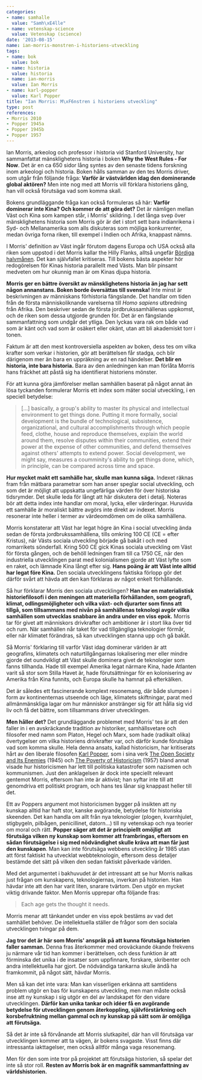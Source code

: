 ```yaml
---
categories:
- name: samhalle
  value: "Samh\xE4lle"
- name: vetenskap-science
  value: Vetenskap (science)
date: '2013-08-15'
name: ian-morris-monstren-i-historiens-utveckling
tags:
- name: bok
  value: bok
- name: historia
  value: historia
- name: ian-morris
  value: Ian Morris
- name: karl-popper
  value: Karl Popper
title: "Ian Morris: M\xF6nstren i historiens utveckling"
type: post
references:
- Morris 2010
- Popper 1945a
- Popper 1945b
- Popper 1957
---
```

Ian Morris, arkeolog och professor i historia vid Stanford University, har sammanfattat mänsklighetens historia i boken **Why the West Rules - For Now**. Det är en ca 650 sidor lång syntes av den senaste tidens forskning inom arkeologi och historia. Boken hålls samman av den tes Morris driver, som utgår från följande fråga: **Varför är västvärlden idag den dominerande global aktören?** Men inte nog med att Morris vill förklara historiens gång, han vill också förutsäga vad som komma skall.

Bokens grundläggande fråga kan också formuleras så här: **Varför dominerar inte Kina? Och kommer de att göra det?** Det är nämligen mellan Väst och Kina som kampen står, i Morris' skildring. I det långa svep över mänsklighetens historia som Morris gör är det i stort sett bara indianrikena i Syd- och Mellanamerika som alls diskuteras som möjliga konkurrenter, medan övriga forna riken, till exempel i Indien och Afrika, knappast nämns.

I Morris' definition av Väst ingår förutom dagens Europa och USA också alla riken som uppstod i det Morris kallar the Hilly Flanks, alltså ungefär [Bördiga halvmånen](http://sv.wikipedia.org/wiki/B%C3%B6rdiga_halvm%C3%A5nen). Det kan självfallet kritiseras. Till bokens bästa aspekter hör redogörelsen för Kinas historia parallellt med Västs. Man blir pinsamt medveten om hur okunnig man är om Kinas djupa historia.

**Morris ger en bättre översikt av mänsklighetens historia än jag har sett någon annanstans. Boken borde översättas till svenska!** Inte minst är beskrivningen av människans förhistoria fängslande. Det handlar om tiden från de första människoliknande varelserna till *Homo sapiens* utbredning från Afrika. Den beskriver sedan de första jordbrukssamhällenas uppkomst, och de riken som dessa utgjorde grunden för. Det är en fängslande sammanfattning som undgår det ytliga. Den lyckas vara rak om både vad som är känt och vad som är osäkert eller okänt, utan att bli akademiskt torr i tonen.

Faktum är att den mest kontroversiella aspekten av boken, dess tes om vilka krafter som verkar i historien, gör att berättelsen får stadga, och blir därigenom mer än bara en uppräkning av en rad händelser. **Det blir en historia, inte bara historia.** Bara av den anledningen kan man förlåta Morris hans fräckhet att påstå sig ha identifierat historiens mönster.

För att kunna göra jämförelser mellan samhällen baserat på något annat än lösa tyckanden formulerar Morris ett index som mäter social utveckling, i en speciell betydelse:

> [...] basically, a group's ability to master its physical and intellectual environment to get things done. Putting it more formally, social development is the bundle of technological, subsistence, organizational, and cultural accomplishments through which people feed, clothe, house and reproduce themselves, explain the world around them, resolve disputes within their communities, extend their power at the expense of other communities, and defend themselves against others' attempts to extend power. Social development, we might say, measures a coumminity's ability to get things done, which, in principle, can be compared across time and space.

**Hur mycket makt ett samhälle har, skulle man kunna säga.** Indexet räknas fram från mätbara parametrar som han anser speglar social utveckling, och som det är möjligt att uppskatta ungefärliga värden för över historiska tidsrymder. Det skulle leda för långt att här diskutera det i detalj. Noteras bör att detta index inte handlar om moral, lycka, eller värderingar. Huruvida ett samhälle är moraliskt bättre avgörs inte direkt av indexet. Morris resonerar inte heller i termer av värdeomdömen om de olika samhällena.

Morris konstaterar att Väst har legat högre än Kina i social utveckling ända sedan de första jordbrukssamhällena, tills omkring 100 CE (CE = efter Kristus), när Västs sociala utveckling började gå bakåt i och med romarrikets sönderfall. Kring 500 CE gick Kinas sociala utveckling om Väst för första gången, och de behöll ledningen fram till ca 1750 CE, när den industriella utvecklingen parat med kolonialismen gjorde att Väst lyfte som en raket, och lämnade Kina långt efter sig. **Hans poäng är att Väst inte alltid har legat före Kina.** Den sociala utvecklingens faktiska förlopp gör det därför svårt att hävda att den kan förklaras av något enkelt förhållande.

Så hur förklarar Morris den sociala utvecklingen? **Han har en materialistisk historiefilosofi i den meningen att materiella förhållanden, som geografi, klimat, odlingsmöjligheter och vilka växt- och djurarter som finns att tillgå, som tillsammans med nivån på samhällenas teknologi avgör vilka samhällen som utvecklas snabbare än andra under en viss epok.** Morris tar för givet att människors drivkrafter och ambitioner är i stort lika över tid och rum. När samhällen når taket för vad tillgängliga teknologier förmår, eller när klimatet förändras, så kan utvecklingen stanna upp och gå bakåt.

Så Morris' förklaring till varför Väst idag dominerar världen är att geografins, klimatets och naturtillgångarnas lokalisering mer eller mindre gjorde det oundvikligt att Väst skulle dominera givet de teknologier som fanns tillhanda. Hade till exempel Amerika legat närmare Kina, hade Atlanten varit så stor som Stilla Havet är, hade förutsättningar för en kolonisering av Amerika från Kina funnits, och Europa skulle ha hamnat på efterkälken.

Det är således ett fascinerande komplext resonemang, där både slumpen i form av kontinenternas utseende och läge, klimatets skiftningar, parat med allmänmänskliga lagar om hur människor anstränger sig för att hålla sig vid liv och få det bättre, som tillsammans driver utvecklingen.

**Men håller det?** Det grundläggande problemet med Morris' tes är att den faller in i en avskräckande tradition av historiker, samhällsvetare och filosofer med namn som Platon, Hegel och Marx, som hade (radikalt olika) övertygelser om vilka historiens drivkrafter var, och därför kunde förutsäga vad som komma skulle. Hela denna ansats, kallad historicism, har kritiserats hårt av den liberale filosofen [Karl Popper](http://en.wikipedia.org/wiki/Karl_Popper), som i sina verk [The Open Society and Its Enemies](http://en.wikipedia.org/wiki/The_Open_Society_and_its_Enemies) (1945) och [The Poverty of Historicism](http://en.wikipedia.org/wiki/The_Poverty_of_Historicism) (1957) bland annat visade hur historicismen har lett till politiska katastrofer som nazismen och kommunismen. Just den anklagelsen är dock inte speciellt relevant gentemot Morris, eftersom han inte är aktivist; han syftar inte till att genomdriva ett politiskt program, och hans tes lånar sig knappast heller till det.

Ett av Poppers argument mot historicismen bygger på insikten att ny kunskap alltid har haft stor, kanske avgörande, betydelse för historiska skeenden. Det kan handla om allt från nya teknologier (plogen, kvarnhjulet, stigbygeln, pilbågen, penicillinet, datorn...) till ny vetenskap och nya teorier om moral och rätt. **Popper säger att det är principiellt omöjligt att förutsäga vilken ny kunskap som kommer att frambringas, eftersom en sådan förutsägelse i sig med nödvändighet skulle kräva att man får just den kunskapen**. Man kan inte förutsäga webbens utveckling år 1985 utan att först faktiskt ha utvecklat webbteknologin, eftersom dess detaljer bestämde det sätt på vilken den sedan faktiskt påverkade världen.

Med det argumentet i bakhuvudet är det intressant att se hur Morris nalkas just frågan om kunskapens, teknologiernas, inverkan på historien. Han hävdar inte att den har varit liten, snarare tvärtom. Den utgör en mycket viktig drivande faktor. Men Morris upprepar ofta följande fras:

> Each age gets the thought it needs.

Morris menar att tänkandet under en viss epok bestäms av vad det samhället behöver. De intellektuella ställer de frågor som den sociala utvecklingen tvingar på dem.

**Jag tror det är här som Morris' anspråk på att kunna förutsäga historien faller samman.** Denna fras återkommer med oroväckande ökande frekvens ju närmare vår tid han kommer i berättelsen, och dess funktion är att förminska det unika i de insatser som uppfinnare, forskare, skribenter och andra intellektuella har gjort. De nödvändiga tankarna skulle ändå ha framkommit, på något sätt, hävdar Morris.

Men så kan det inte vara: Man kan visserligen erkänna att samtidens problem utgör en bas för kunskapens utveckling, men man måste också inse att ny kunskap i sig utgör en del av landskapet för den vidare utvecklingen. **Därför kan unika tankar och idéer få en avgörande betydelse för utvecklingen genom återkoppling, självförstärkning och korsbefruktning  mellan gammal och ny kunskap på sätt som är omöjliga att förutsäga.**

Så det är inte så förvånande att Morris slutkapitel, där han vill förutsäga var utvecklingen kommer att ta vägen, är bokens svagaste. Visst finns där intressanta iakttagelser, men också alltför många vaga resonemang.

Men för den som inte tror på projektet att förutsäga historien, så spelar det inte så stor roll. **Resten av Morris bok är en magnifik sammanfattning av världshistorien.**
